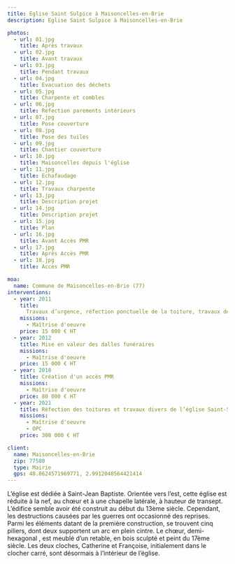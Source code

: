 ```yaml
---
title: Eglise Saint Sulpice à Maisoncelles-en-Brie
description: Eglise Saint Sulpice à Maisoncelles-en-Brie

photos:
  - url: 01.jpg
    title: Après travaux
  - url: 02.jpg
    title: Avant travaux
  - url: 03.jpg
    title: Pendant travaux
  - url: 04.jpg
    title: Evacuation des déchets
  - url: 05.jpg
    title: Charpente et combles
  - url: 06.jpg
    title: Réfection parements intérieurs
  - url: 07.jpg
    title: Pose couverture
  - url: 08.jpg
    title: Pose des tuiles
  - url: 09.jpg
    title: Chantier couverture
  - url: 10.jpg
    title: Maisoncelles depuis l'église
  - url: 11.jpg
    title: Echafaudage
  - url: 12.jpg
    title: Travaux charpente
  - url: 13.jpg
    title: Description projet
  - url: 14.jpg
    title: Description projet
  - url: 15.jpg
    title: Plan
  - url: 16.jpg
    title: Avant Accès PMR
  - url: 17.jpg
    title: Après Accès PMR
  - url: 18.jpg
    title: Accès PMR

moa:
  name: Commune de Maisoncelles-en-Brie (77)
interventions:
  - year: 2011
    title:
      Travaux d’urgence, réfection ponctuelle de la toiture, travaux de peinture
    missions:
      - Maîtrise d'oeuvre
    price: 15 000 € HT
  - year: 2012
    title: Mise en valeur des dalles funéraires
    missions:
      - Maîtrise d'oeuvre
    price: 15 000 € HT
  - year: 2018
    title: Création d'un accès PMR
    missions:
      - Maîtrise d'oeuvre
    price: 80 000 € HT
  - year: 2021
    title: Réfection des toitures et travaux divers de l’église Saint-Sulpice
    missions:
      - Maîtrise d'oeuvre
      - OPC
    price: 308 000 € HT

client:
  name: Maisoncelles-en-Brie
  zip: 77580
  type: Mairie
  gps: 48.8624571969771, 2.9912040564421414
---
```


L’église est dédiée à Saint-Jean Baptiste. Orientée vers l’est, cette église est
réduite à la nef, au chœur et à une chapelle latérale, à hauteur de transept.
L’édifice semble avoir été construit au début du 13ème siècle. Cependant, les
destructions causées par les guerres ont occasionné des reprises. Parmi les
éléments datant de la première construction, se trouvent cinq piliers, dont deux
supportent un arc en plein cintre. Le chœur, demi-hexagonal , est meublé d’un
retable, en bois sculpté et peint du 17ème siècle. Les deux cloches, Catherine
et Françoise, initialement dans le clocher carré, sont désormais à l’intérieur
de l’église.
